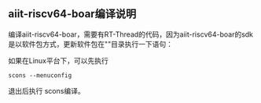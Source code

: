 ## aiit-riscv64-boar编译说明

编译aiit-riscv64-boar，需要有RT-Thread的代码，因为aiit-riscv64-boar的sdk是以软件包方式，更新软件包在""目录执行一下语句：


如果在Linux平台下，可以先执行

    scons --menuconfig

退出后执行
    scons编译。